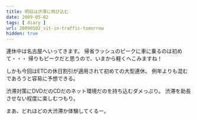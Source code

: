 ```yaml
---
title: 明日は渋滞に飛び込む
date: 2009-05-02
tags: [ diary ]
url: 20090502_sit-in-traffic-tomorrow
hidden: true
---
```

連休中は名古屋へいってきます。
帰省ラッシュのピークに車に乗るのは初めて・・・
帰りもピークだと思うので、いまから軽くへこみますね！

しかも今回はETCの休日割引が適用されて初めての大型連休。
例年よりも混むであろうと容易に予想できる。

渋滞対策にDVDだのCDだのネット環境だのを持ち込むダメっぷり。
渋滞を助長させない程度に楽しむつもり。

まあ、どれほどの大渋滞か体験してくるー。
